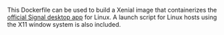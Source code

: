This Dockerfile can be used to build a Xenial image that containerizes the [official
Signal desktop app](https://signal.org/) for Linux. A launch script for Linux hosts
using the X11 window system is also included.
